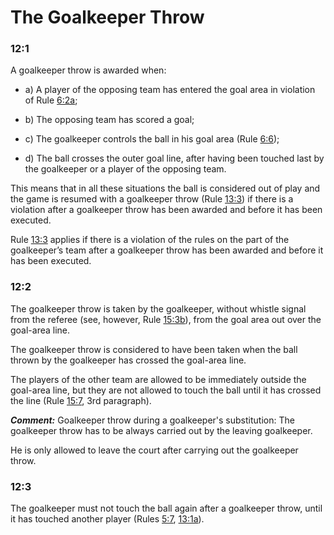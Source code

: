 # The Goalkeeper Throw

### 12:1
A goalkeeper throw is awarded when:
- a) A player of the opposing team has entered the goal area in
violation of Rule [6:2a](#6:2);

- b) The opposing team has scored a goal;

- c) The goalkeeper controls the ball in his goal area (Rule [6:6](#6:6));

- d) The ball crosses the outer goal line, after having been touched last
by the goalkeeper or a player of the opposing team.

This means that in all these situations the ball is considered out of play
and the game is resumed with a goalkeeper throw (Rule [13:3](#13:3)) if there
is a violation after a goalkeeper throw has been awarded and before it
has been executed.

Rule [13:3](#13:3) applies if there is a violation of the rules on the part of the
goalkeeper’s team after a goalkeeper throw has been awarded and
before it has been executed.

### 12:2
The goalkeeper throw is taken by the goalkeeper, without whistle
signal from the referee (see, however, Rule [15:3b](#15:3)), from the goal area
out over the goal-area line.

The goalkeeper throw is considered to have been taken when the ball
thrown by the goalkeeper has crossed the goal-area line.

The players of the other team are allowed to be immediately outside
the goal-area line, but they are not allowed to touch the ball until it has
crossed the line (Rule [15:7](#15:7), 3rd paragraph).

***Comment:***
Goalkeeper throw during a goalkeeper's substitution: The goalkeeper throw
has to be always carried out by the leaving goalkeeper.

He is only allowed to leave the court after carrying out the goalkeeper
throw.

### 12:3 
The goalkeeper must not touch the ball again after a goalkeeper
throw, until it has touched another player (Rules [5:7](#5:7), [13:1a](#13:1)).
